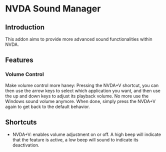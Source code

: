 # NVDA Sound Manager
## Introduction
This addon aims to provide more advanced sound functionalities within NVDA.
## Features
### Volume Control
Make volume control more haney: Pressing the NVDA+V shortcut, you can then use the arrow keys to select which application you want, and then use the up and down keys to adjust its playback volume. No more use the Windows sound volume anymore. When done, simply press the NVDA+V again to get back to the default behavior.

## Shortcuts
- NVDA+V: enables volume adjustment on or off. A high beep will indicate that the feature is active, a low beep will sound to indicate its deactivation.
